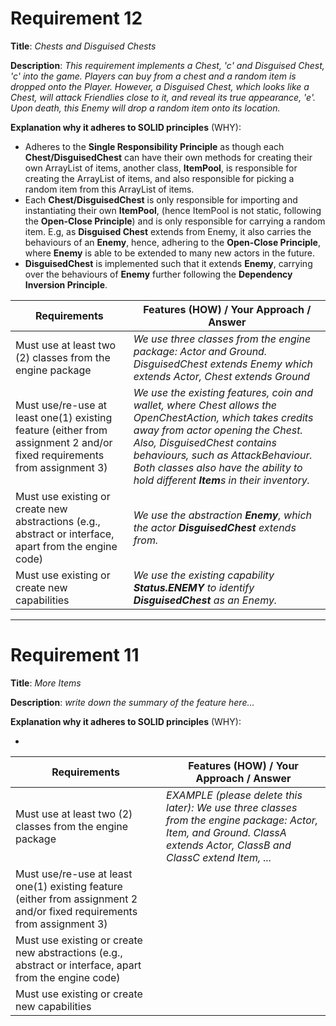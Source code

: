 # Requirement 12

**Title**:
_Chests and Disguised Chests_

**Description**:
_This requirement implements a Chest, 'c' and Disguised Chest, 'c' into the game. Players can buy from a chest and a random item is dropped onto the Player. However, a Disguised Chest, which looks like a Chest, will attack Friendlies close to it, and reveal its true appearance, 'e'. Upon death, this Enemy will drop a random item onto its location._

**Explanation why it adheres to SOLID principles** (WHY):

- Adheres to the **Single Responsibility Principle** as though each **Chest/DisguisedChest** can have their own methods for creating their own ArrayList of items, another class, **ItemPool**, is responsible for creating the ArrayList of items, and also responsible for picking a random item from this ArrayList of items. 
- Each **Chest/DisguisedChest** is only responsible for importing and instantiating their own **ItemPool**, (hence ItemPool is not static, following the **Open-Close Principle**) and is only responsible for carrying a random item. E.g, as **Disguised Chest** extends from Enemy, it also carries the behaviours of an **Enemy**, hence, adhering to the **Open-Close Principle**, where **Enemy** is able to be extended to many new actors in the future.
- **DisguisedChest** is implemented such that it extends **Enemy**, carrying over the behaviours of **Enemy** further following the **Dependency Inversion Principle**.

| Requirements                                                                                                            | Features (HOW) / Your Approach / Answer                                                                                                                                                                                                                                                               |
| ----------------------------------------------------------------------------------------------------------------------- |-------------------------------------------------------------------------------------------------------------------------------------------------------------------------------------------------------------------------------------------------------------------------------------------------------|
| Must use at least two (2) classes from the engine package                                                               | _We use three classes from the engine package: Actor and Ground. DisguisedChest extends Enemy which extends Actor, Chest extends Ground_                                                                                                                                                              |
| Must use/re-use at least one(1) existing feature (either from assignment 2 and/or fixed requirements from assignment 3) | _We use the existing features, coin and wallet, where Chest allows the OpenChestAction, which takes credits away from actor opening the Chest. Also, DisguisedChest contains behaviours, such as AttackBehaviour. Both classes also have the ability to hold different **Item**s in their inventory._ |
| Must use existing or create new abstractions (e.g., abstract or interface, apart from the engine code)                  | _We use the abstraction **Enemy**, which the actor **DisguisedChest** extends from._                                                                                                                                                                                                                  |
| Must use existing or create new capabilities                                                                            | _We use the existing capability **Status.ENEMY** to identify **DisguisedChest** as an Enemy._                                                                                                                                                                                                         |

---

# Requirement 11

**Title**:
_More Items_

**Description**:
_write down the summary of the feature here..._

**Explanation why it adheres to SOLID principles** (WHY):

-

| Requirements                                                                                                            | Features (HOW) / Your Approach / Answer                                                                                                                               |
| ----------------------------------------------------------------------------------------------------------------------- | --------------------------------------------------------------------------------------------------------------------------------------------------------------------- |
| Must use at least two (2) classes from the engine package                                                               | _EXAMPLE (please delete this later): We use three classes from the engine package: Actor, Item, and Ground. ClassA extends Actor, ClassB and ClassC extend Item, ..._ |
| Must use/re-use at least one(1) existing feature (either from assignment 2 and/or fixed requirements from assignment 3) |                                                                                                                                                                       |
| Must use existing or create new abstractions (e.g., abstract or interface, apart from the engine code)                  |                                                                                                                                                                       |
| Must use existing or create new capabilities                                                                            |                                                                                                                                                                       |
